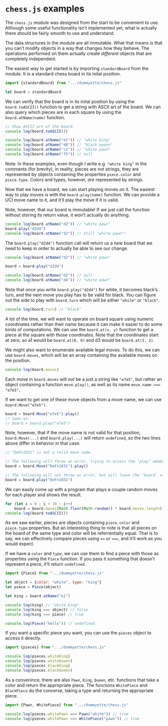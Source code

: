 `chess.js` examples
===

The `chess.js` module was designed from the start to be convenient to use. Although some useful functionality isn’t implemented yet, what is actually there should be fairly smooth to use and understand.

The data structures in the module are all immutable. What that means is that you can’t modify objects in a way that changes how they behave. The operations performed on them actually create *different* objects that are completely independent.

The easiest way to get started is by importing `standardBoard` from the module. It is a standard chess board in its inital position.

~~~ JavaScript
import {standardBoard} from ".../dummyette/chess.js"

let board = standardBoard
~~~

We can verify that the board is in its inital position by using the `board.toASCII()` function to get a string with ASCII art of the board. We can also query which pieces are in each square by using the `board.atName(name)` function.

~~~ JavaScript
// Show ASCII art of the board.
console.log(board.toASCII())

console.log(board.atName("e1")) // "white king"
console.log(board.atName("d8")) // "black queen"
console.log(board.atName("c2")) // "white pawn"
console.log(board.atName("f5")) // null
~~~

Note: In these examples, even though I write e.g. `"white king"` in the comments (for brevity), in reality, pieces are not strings, they are represented by objects containing the properties `piece.color` and `piece.type`. Colors and types, however, *are* represented by strings.

Now that we have a board, we can start playing moves on it. The easiest way to play moves is with the `board.play(name)` function. We can provide a UCI move name to it, and it’ll play the move if it is valid.

Note, however, that our board is immutable! If we just call the function without storing its return value, it won’t actually do anything.

~~~ JavaScript
console.log(board.atName("d2")) // "white pawn"
board.play("d2d4")
console.log(board.atName("d2")) // Still "white pawn"!
~~~

The `board.play("d2d4")` function call will return us a new board that we need to keep in order to actually be able to see our change.

~~~ JavaScript
console.log(board.atName("d2")) // "white pawn"

board = board.play("d2d4")

console.log(board.atName("d2")) // null
console.log(board.atName("d4")) // "white pawn"
~~~

Note that once you write `board.play("d2d4")` for white, it becomes black’s turn, and the next move you play has to be valid for black. You can figure out the side to play with `board.turn` which will be either `"white"` or `"black"`.

~~~ JavaScript
console.log(board.turn) // "black"
~~~

A lot of the time, we will want to operate on board square using numeric coordinates rather than their name because it can make it easier to do some kinds of computations. We can use the `board.at(x, y)` function to get a piece at the square with those coordinates. Note that the coordinates start at zero, so a1 would be `board.at(0, 0)` and d3 would be `board.at(3, 2)`.

We might also want to enumerate available legal moves. To do this, we can use `board.moves`, which will be an array containing the available moves on the position.

~~~ JavaScript
console.log(board.moves)
~~~

Each move in `board.moves` will *not* be a just a string like `"e7e5"`, but rather an object containing a function `move.play()`, as well as its name `move.name === "e7e5"`.

If we want to get one of these move objects from a move name, we can use `board.Move("e7e5")`.

~~~ JavaScript
board = board.Move("e7e5").play()
// Same as:
// board = board.play("e7e5")
~~~

Note, however, that if the move name is not valid for that position, `board.Move(...)` and `board.play(...)` will return `undefined`, so the two lines above differ in behavior in that case.

~~~ JavaScript
// “DeFn1031” is not a valid move name.

// The following will throw an error, trying to access the ‘play’ member of ‘undefined’.
board = board.Move("DeFn1031").play()

// The following will not throw an error, but will leave the ‘board’ variable as ‘undefined’.
board = board.play("DeFn1031")
~~~

We can easily come up with a program that plays a couple random moves for each player and shows the result.

~~~ JavaScript
for (let i = 0 ; i < 10 ; i++)
	board = board.moves[Math.floor(Math.random() * board.moves.length)].play()
console.log(board.toASCII())
~~~

As we saw earlier, pieces are objects containing `piece.color` and `piece.type` properties. But an interesting thing to note is that all pieces on the board of the same type and color will be referrentially equal. That is to say, we can effectively compare pieces using `==` or `===`, and it’ll work as you would expect.

If we have a `color` and `type`, we can use them to find a piece with those as properties using the `Piece` function. If you pass it something that doesn’t represent a piece, it’ll return `undefined`.

~~~ JavaScript
import {Piece} from ".../dummyette/chess.js"

let object = {color: "white", type: "king"}
let piece = Piece(object)

let king = board.atName("e1")

console.log(king) // "white king"
console.log(king === object) // false
console.log(king === piece) // true

console.log(Piece("hello")) // undefined
~~~

If you want a specific piece you want, you can use the `pieces` object to access it directly.

~~~ JavaScript
import {pieces} from ".../dummyette/chess.js"

console.log(pieces.whiteKing)
console.log(pieces.whiteQueen)
console.log(pieces.blackKing)
console.log(pieces.blackQueen)
~~~

As a convenince, there are also `Pawn`, `King`, `Queen`, etc. functions that take a color and return the appropriate piece. The functions `WhitePiece` and `BlackPiece` do the converse, taking a type and returning the appropriate piece.

~~~ JavaScript
import {Pawn, WhitePiece} from ".../dummyette/chess.js"

console.log(pieces.whitePawn === Pawn("white")) // true
console.log(pieces.whitePawn === WhitePiece("pawn")) // true
~~~
